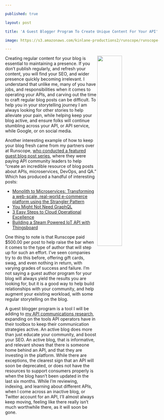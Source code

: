 ---
published: true
layout: post
title: 'A Guest Blogger Program To Create Unique Content For Your API'
image: https://s3.amazonaws.com/kinlane-productions2/runscope/runscope-featured-guest-series.png
---

<p><img src="https://s3.amazonaws.com/kinlane-productions2/runscope/runscope-featured-guest-series.png" align="right" width="40%" style="padding: 15p;" />
<p>Creating regular content for your blog is essential to maintaining a presence. If you don’t publish regularly, and refresh your content, you will find your SEO, and wider presence quickly becoming irrelevant. I understand that unlike me, many of you have jobs, and responsibilities when it comes to operating your APIs, and carving out the time to craft regular blog posts can be difficult. To help you in your storytelling journey I am always looking for other stories to help alleviate your pain, while helping keep your blog active, and ensure folks will continue stumbling across your API, or API service, while Google, or on social media.

<p>Another interesting example of how to keep your blog fresh came from my partners over at Runscope, <a href="https://blog.runscope.com/writing-for-runscope">who conducted a featured guest blog post series</a>, where they were paying API community leaders to help “create an incredible resource of blog posts about APIs, microservices, DevOps, and QA.” Which has produced a handful of interesting posts:

<ul>
  <li><a href="https://blog.runscope.com/?offset=1493310540201">Monolith to Microservices: Transforming a web-scale, real-world e-commerce platform using the Strangler Pattern</a></li>
  <li><a href="https://blog.runscope.com/posts/you-might-not-need-graphql">You Might Not Need GraphQL</a></li>
  <li><a href="https://blog.runscope.com/posts/3-easy-steps-to-cloud-operational-excellence-devops-pagerduty-statuspage">3 Easy Steps to Cloud Operational Excellence</a></li>
  <li><a href="https://blog.runscope.com/posts/building-steam-powered-iot-api-thingsboard-raspberry-pi">Building a Steam Powered IoT API with Thingsboard</a></li>
</ul>

<p>One thing to note is that Runscope paid $500.00 per post to help raise the bar when it comes to the type of author that will step up for such an effort. I’ve seen companies try to do this before, offering gift cards, swag, and even nothing in return, with varying grades of success and failure. I’m not saying a guest author program for your blog will always yield the results you are looking for, but it is a good way to help build relationships with your community, and help augment your existing workload, with some regular storytelling on the blog.

<p>A guest blogger program is a tool I will be adding to <a href="http://communications.apievangelist.com/">my API communications research</a>, expanding on the tools API operators have in their toolbox to keep their communication strategies active. An active blog does more than just educate your community, and boost your SEO. An active blog, that is informative, and relevant shows that there is someone home behind an API, and that they are investing in the platform. While there are exceptions, the clearest sign that an API will soon be deprecated, or does not have the resources to support consumers properly is when the blog hasn’t been updated in the last six months. While I’m reviewing, indexing, and learning about different APIs, when I come across an inactive blog, or Twitter account for an API, I’ll almost always keep moving, feeling like there really isn’t much worthwhile there, as it will soon be gone.


